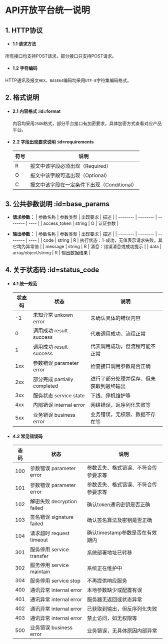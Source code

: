 # API开放平台统一说明
## 1. HTTP协议

- #### 1.1 请求方法
所有接口均支持POST请求，部分接口只支持POST请求。

- #### 1.2 字符编码
HTTP通讯及报文`HEX`、`BASE64`编码均采用`UTF-8`字符集编码格式。

## 2. 格式说明
- #### 2.1 内容格式 :id=format
    内容均采用`JSON`格式，部分平台接口有加密要求，具体加密方式查看对应产品平台。

- #### 2.2 字段出现要求说明 :id=requirements
    | 符号 | 说明 |
    | ---- | ---- |
    |  R   | 报文中该字段必须出现（Required） |
    |  O   | 报文中该字段可选出现（Optional） |
    |  C   | 报文中该字段在一定条件下出现（Conditional） |

## 3. 公共参数说明 :id=base_params
- **请求参数：**
    | 参数名称 | 参数类型 | 出现要求 | 描述 |
    | -------- | -------- | -------- | ---- |
    | access_token | string | O | 认证参数 |

- **输出参数：**
    | 参数名称 | 参数类型 | 出现要求 | 描述 |
    | -------- | -------- | -------- | ---- |
    | code | string | R | 执行状态：1-成功，无值表示请求失败，其它均为异常值 |
    | message | string | R | 消息：错误消息或成功提示 |
    | data | array/object/string | R | 输出数据结果 |

## 4. 关于状态码 :id=status_code
- #### 4.1 统一规范
    | 状态码 | 状态 | 说明 |
    | ---- | ---- | ---- |
    | -1  | 未知异常 unkown error | 未确认具体的错误内容 |
    |  0  | 调用成功 result success | 代表调用成功，流程正常 |
    |  1  | 调用成功 result success | 代表调用成功，但流程可能不正常 |
    | 1xx | 参数错误 parameter error | 检查接口调用参数是否正确 |
    | 2xx | 部分完成 partially completed | 进行了部分处理并保存，但未获取到最终输出 |
    | 3xx | 服务状态 service state | 下线、停机维护等 |
    | 4xx | 内部错误 internal error | 网络错误，返序列化失败等 |
    | 5xx | 业务错误 business error | 业务错误，无权限、数据不存在等 |

- #### 4.2 常见错误码
    | 态码 | 状态 | 说明 |
    | ---- | ---- | ---- |
    | 100 | 参数错误 parameter error | 参数丢失、格式错误、不符合传参要求等 |
    | 101 | 参数错误 parameter error | 参数丢失、格式错误、不符合传参要求等 |
    | 102 | 解密失败 decryption failed | 确认token通讯密钥是否正确 |
    | 103 | 签名错误 signature failed | 确认签名算法及密钥是否正确 |
    | 104 | 请求超时 request timeout | 确认timestamp参数是否在有效期内 |
    | 301 | 服务停用 service transfer | 系统部署地址已转移 |
    | 302 | 服务停用 service maintain | 系统正在维护中 |
    | 304 | 服务停用 service stop | 不再提供响应服务 |
    | 400 | 通讯异常 internal error | 本地参数缺少或配置有误 |
    | 401 | 通讯异常 internal error | 服务器无返回或状态异常 |
    | 402 | 通讯异常 internal error | 已获取到输出，但反序列化失败 |
    | 403 | 通讯异常 internal error | 禁止访问，如无权限等 |
    | 500 | 业务错误 business error | 业务错误，无具体原因内部异常 |
